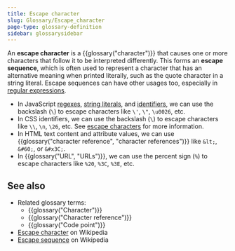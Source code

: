 ```yaml
---
title: Escape character
slug: Glossary/Escape_character
page-type: glossary-definition
sidebar: glossarysidebar
---
```


An **escape character** is a {{glossary("character")}} that causes one or more characters that follow it to be interpreted differently. This forms an **escape sequence**, which is often used to represent a character that has an alternative meaning when printed literally, such as the quote character in a string literal. Escape sequences can have other usages too, especially in [regular expressions](/en-US/docs/Web/JavaScript/Reference/Regular_expressions#escape_sequences).

- In JavaScript [regexes](/en-US/docs/Web/JavaScript/Reference/Regular_expressions/Character_escape), [string literals](/en-US/docs/Web/JavaScript/Reference/Lexical_grammar#string_literals), and [identifiers](/en-US/docs/Web/JavaScript/Reference/Lexical_grammar#identifiers), we can use the backslash (`\`) to escape characters like `\'`, `\"`, `\u0026`, etc.
- In CSS identifiers, we can use the backslash (`\`) to escape characters like `\\`, `\n`, `\26`, etc. See [escape characters](/en-US/docs/Web/CSS/ident#escaping_characters) for more information.
- In HTML text content and attribute values, we can use {{glossary("character reference", "character references")}} like `&lt;`, `&#60;`, or `&#x3C;`.
- In {{glossary("URL", "URLs")}}, we can use the percent sign (`%`) to escape characters like `%20`, `%3C`, `%3E`, etc.

## See also

- Related glossary terms:
  - {{glossary("Character")}}
  - {{glossary("Character reference")}}
  - {{glossary("Code point")}}
- [Escape character](https://en.wikipedia.org/wiki/Escape_character) on Wikipedia
- [Escape sequence](https://en.wikipedia.org/wiki/Escape_sequence) on Wikipedia
